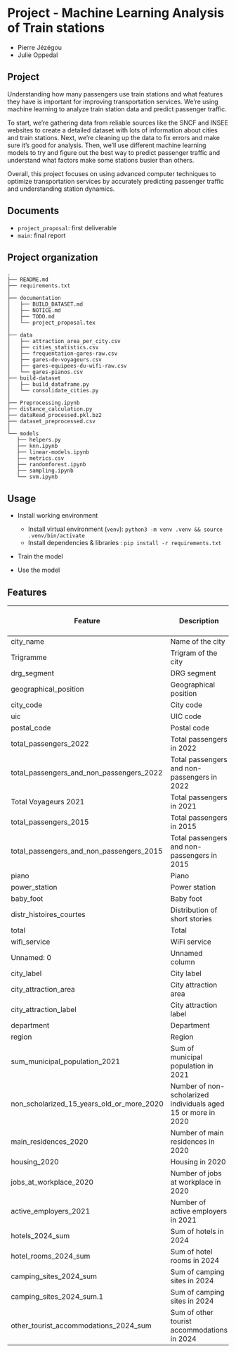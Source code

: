 # Project - Machine Learning Analysis of Train stations
- Pierre Jézégou
- Julie Oppedal

## Project
Understanding how many passengers use train stations and what features they have is important for improving transportation services. We’re using machine learning to analyze train station data and predict passenger traffic.

To start, we’re gathering data from reliable sources like the SNCF and INSEE websites to create a detailed dataset with lots of information about cities and train stations.
Next, we’re cleaning up the data to fix errors and make sure it’s good for analysis. Then, we’ll use different machine learning models to try and figure out the best way to predict passenger traffic and understand what factors make some stations busier than others.

Overall, this project focuses on using advanced computer techniques to optimize transportation services by accurately predicting passenger traffic and understanding station dynamics.

## Documents
- `project_proposal`: first deliverable
- `main`: final report

## Project organization
```plain
.
├── README.md
├── requirements.txt
│
├── documentation
│   ├── BUILD_DATASET.md
│   ├── NOTICE.md
│   ├── TODO.md
│   └── project_proposal.tex
│
├── data
│   ├── attraction_area_per_city.csv
│   ├── cities_statistics.csv
│   ├── frequentation-gares-raw.csv
│   ├── gares-de-voyageurs.csv
│   ├── gares-equipees-du-wifi-raw.csv
│   └── gares-pianos.csv
├── build-dataset
│   ├── build_dataframe.py
│   └── consolidate_cities.py
│
├── Preprocessing.ipynb
├── distance_calculation.py
├── dataRead_processed.pkl.bz2
├── dataset_preprocessed.csv
│
└── models
   ├── helpers.py
   ├── knn.ipynb
   ├── linear-models.ipynb
   ├── metrics.csv
   ├── randomforest.ipynb
   ├── sampling.ipynb
   └── svm.ipynb 
```

## Usage
- Install working environment
    - Install virtual environment (`venv`): `python3 -m venv .venv && source .venv/bin/activate`
    - Install dependencies & libraries : `pip install -r requirements.txt`

- Train the model
- Use the model



## Features

| Feature                                      | Description                                           | Data Type | Number of Unique Values |
| -------------------------------------------- | ----------------------------------------------------- | --------- | ---------------------- |
| city_name                                    | Name of the city                                      | string    | String  |
| Trigramme                                    | Trigram of the city                                   | string    | String  |
| drg_segment                                  | DRG segment                                           | string    | Categorical |
| geographical_position                        | Geographical position                                | string    | String  |
| city_code                                    | City code                                             | string    | String  |
| uic                                          | UIC code                                              | string    | String  |
| postal_code                                  | Postal code                                           | string    | String  |
| total_passengers_2022                        | Total passengers in 2022                              | integer   | Integer |
| total_passengers_and_non_passengers_2022     | Total passengers and non-passengers in 2022           | integer   | Integer |
| Total Voyageurs 2021                         | Total passengers in 2021                              | integer   | Integer |
| total_passengers_2015                        | Total passengers in 2015                              | integer   | Integer |
| total_passengers_and_non_passengers_2015     | Total passengers and non-passengers in 2015           | integer   | Integer |
| piano                                        | Piano                                                 | string    | Categorical |
| power_station                                | Power station                                         | string    | Categorical |
| baby_foot                                    | Baby foot                                             | string    | Categorical |
| distr_histoires_courtes                      | Distribution of short stories                         | string    | Categorical |
| total                                        | Total                                                 | string    | Categorical |
| wifi_service                                 | WiFi service                                          | string    | Categorical |
| Unnamed: 0                                   | Unnamed column                                        | string    | Categorical |
| city_label                                   | City label                                            | string    | Categorical |
| city_attraction_area                         | City attraction area                                  | string    | Categorical |
| city_attraction_label                        | City attraction label                                 | string    | Categorical |
| department                                   | Department                                            | string    | Categorical |
| region                                       | Region                                                | string    | Categorical |
| sum_municipal_population_2021                | Sum of municipal population in 2021                   | integer   | Integer |
| non_scholarized_15_years_old_or_more_2020    | Number of non-scholarized individuals aged 15 or more in 2020 | integer | Integer |
| main_residences_2020                         | Number of main residences in 2020                     | integer   | Integer |
| housing_2020                                 | Housing in 2020                                      | integer   | Integer |
| jobs_at_workplace_2020                       | Number of jobs at workplace in 2020                   | integer   | Integer |
| active_employers_2021                        | Number of active employers in 2021                    | integer   | Integer |
| hotels_2024_sum                              | Sum of hotels in 2024                                | integer   | Integer |
| hotel_rooms_2024_sum                         | Sum of hotel rooms in 2024                           | integer   | Integer |
| camping_sites_2024_sum                       | Sum of camping sites in 2024                          | integer   | Integer |
| camping_sites_2024_sum.1                     | Sum of camping sites in 2024                          | integer   | Integer |
| other_tourist_accommodations_2024_sum         | Sum of other tourist accommodations in 2024           | integer   | Integer |
